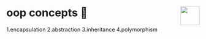 # oop concepts <img align="right" src="https://media.giphy.com/media/LmNwrBhejkK9EFP504/giphy.gif" width="50" height="50" />🚀
1.encapsulation
2.abstraction
3.inheritance
4.polymorphism
